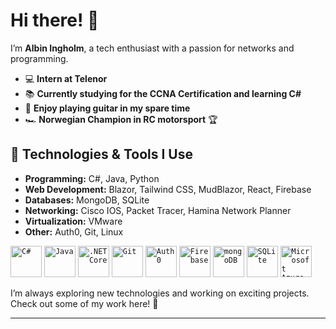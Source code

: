# Hi there! 👋  

I’m **Albin Ingholm**, a tech enthusiast with a passion for networks and programming.  

- 💻 **Intern at Telenor**  
- 📚 **Currently studying for the CCNA Certification and learning C#**  
- 🎸 **Enjoy playing guitar in my spare time**  
- 🏎 **Norwegian Champion in RC motorsport** 🏆  

## 🔧 Technologies & Tools I Use  
- **Programming:** C#, Java, Python  
- **Web Development:** Blazor, Tailwind CSS, MudBlazor, React, Firebase
- **Databases:** MongoDB, SQLite
- **Networking:** Cisco IOS, Packet Tracer, Hamina Network Planner  
- **Virtualization:** VMware  
- **Other:** Auth0, Git, Linux

<div align="left">
	<code><img width="50" src="https://raw.githubusercontent.com/marwin1991/profile-technology-icons/refs/heads/main/icons/c%23.png" alt="C#" title="C#"/></code>
	<code><img width="50" src="https://raw.githubusercontent.com/marwin1991/profile-technology-icons/refs/heads/main/icons/java.png" alt="Java" title="Java"/></code>
	<code><img width="50" src="https://raw.githubusercontent.com/marwin1991/profile-technology-icons/refs/heads/main/icons/_net_core.png" alt=".NET Core" title=".NET Core"/></code>
	<code><img width="50" src="https://raw.githubusercontent.com/marwin1991/profile-technology-icons/refs/heads/main/icons/git.png" alt="Git" title="Git"/></code>
	<code><img width="50" src="https://raw.githubusercontent.com/marwin1991/profile-technology-icons/refs/heads/main/icons/auth0.png" alt="Auth0" title="Auth0"/></code>
	<code><img width="50" src="https://raw.githubusercontent.com/marwin1991/profile-technology-icons/refs/heads/main/icons/firebase.png" alt="Firebase" title="Firebase"/></code>
	<code><img width="50" src="https://raw.githubusercontent.com/marwin1991/profile-technology-icons/refs/heads/main/icons/mongodb.png" alt="mongoDB" title="mongoDB"/></code>
	<code><img width="50" src="https://raw.githubusercontent.com/marwin1991/profile-technology-icons/refs/heads/main/icons/sqlite.png" alt="SQLite" title="SQLite"/></code>
	<code><img width="50" src="https://raw.githubusercontent.com/marwin1991/profile-technology-icons/refs/heads/main/icons/microsoft_azure.png" alt="Microsoft Azure" title="Microsoft Azure"/></code>
</div>

I’m always exploring new technologies and working on exciting projects.  
Check out some of my work here! 🚀  
****
